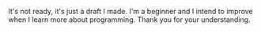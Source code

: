 It's not ready, it's just a draft I made. I'm a beginner and I intend to improve when I learn more about programming. Thank you for your understanding.


